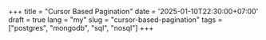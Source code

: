 +++
title = "Cursor Based Pagination"
date = '2025-01-10T22:30:00+07:00'
draft = true
lang = "my"
slug = "cursor-based-pagination"
tags = ["postgres", "mongodb", "sql", "nosql"]
+++
